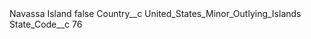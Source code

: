 <?xml version="1.0" encoding="UTF-8"?>
<CustomMetadata xmlns="http://soap.sforce.com/2006/04/metadata" xmlns:xsi="http://www.w3.org/2001/XMLSchema-instance" xmlns:xsd="http://www.w3.org/2001/XMLSchema">
    <label>Navassa Island</label>
    <protected>false</protected>
    <values>
        <field>Country__c</field>
        <value xsi:type="xsd:string">United_States_Minor_Outlying_Islands</value>
    </values>
    <values>
        <field>State_Code__c</field>
        <value xsi:type="xsd:string">76</value>
    </values>
</CustomMetadata>
